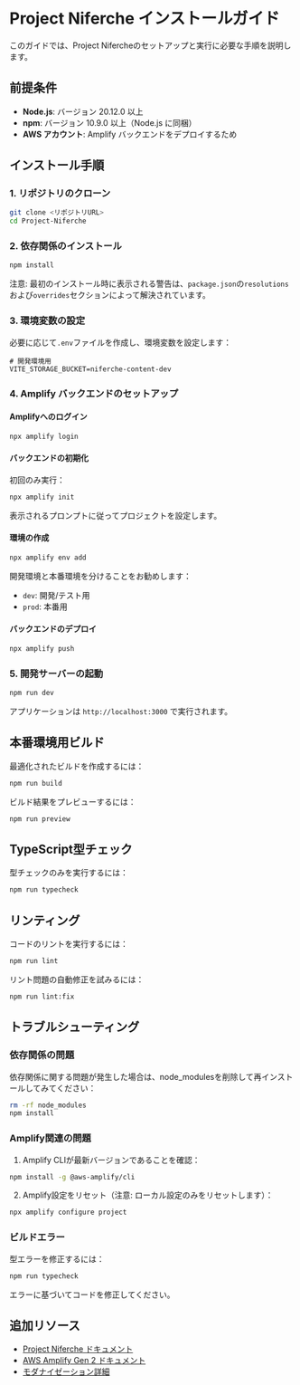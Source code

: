 # Project Niferche インストールガイド

このガイドでは、Project Nifercheのセットアップと実行に必要な手順を説明します。

## 前提条件

- **Node.js**: バージョン 20.12.0 以上
- **npm**: バージョン 10.9.0 以上（Node.js に同梱）
- **AWS アカウント**: Amplify バックエンドをデプロイするため

## インストール手順

### 1. リポジトリのクローン

```bash
git clone <リポジトリURL>
cd Project-Niferche
```

### 2. 依存関係のインストール

```bash
npm install
```

注意: 最初のインストール時に表示される警告は、`package.json`の`resolutions`および`overrides`セクションによって解決されています。

### 3. 環境変数の設定

必要に応じて`.env`ファイルを作成し、環境変数を設定します：

```
# 開発環境用
VITE_STORAGE_BUCKET=niferche-content-dev
```

### 4. Amplify バックエンドのセットアップ

#### Amplifyへのログイン

```bash
npx amplify login
```

#### バックエンドの初期化

初回のみ実行：

```bash
npx amplify init
```

表示されるプロンプトに従ってプロジェクトを設定します。

#### 環境の作成

```bash
npx amplify env add
```

開発環境と本番環境を分けることをお勧めします：

- `dev`: 開発/テスト用
- `prod`: 本番用

#### バックエンドのデプロイ

```bash
npx amplify push
```

### 5. 開発サーバーの起動

```bash
npm run dev
```

アプリケーションは `http://localhost:3000` で実行されます。

## 本番環境用ビルド

最適化されたビルドを作成するには：

```bash
npm run build
```

ビルド結果をプレビューするには：

```bash
npm run preview
```

## TypeScript型チェック

型チェックのみを実行するには：

```bash
npm run typecheck
```

## リンティング

コードのリントを実行するには：

```bash
npm run lint
```

リント問題の自動修正を試みるには：

```bash
npm run lint:fix
```

## トラブルシューティング

### 依存関係の問題

依存関係に関する問題が発生した場合は、node_modulesを削除して再インストールしてみてください：

```bash
rm -rf node_modules
npm install
```

### Amplify関連の問題

1. Amplify CLIが最新バージョンであることを確認：

```bash
npm install -g @aws-amplify/cli
```

2. Amplify設定をリセット（注意: ローカル設定のみをリセットします）：

```bash
npx amplify configure project
```

### ビルドエラー

型エラーを修正するには：

```bash
npm run typecheck
```

エラーに基づいてコードを修正してください。

## 追加リソース

- [Project Niferche ドキュメント](./niferche_docs)
- [AWS Amplify Gen 2 ドキュメント](https://docs.amplify.aws/)
- [モダナイゼーション詳細](./modernization_2025.md)